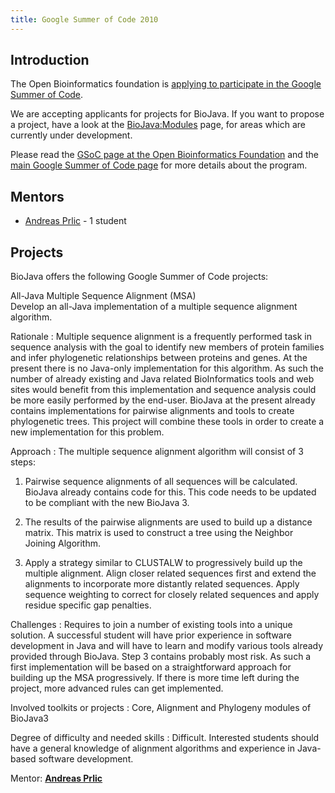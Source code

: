 ```yaml
---
title: Google Summer of Code 2010
---
```


Introduction
------------

The Open Bioinformatics foundation is [applying to participate in the
Google Summer of
Code](http://www.open-bio.org/wiki/Google_Summer_of_Code).

We are accepting applicants for projects for BioJava. If you want to
propose a project, have a look at the <BioJava:Modules> page, for areas
which are currently under development.

Please read the [GSoC page at the Open Bioinformatics
Foundation](http://www.open-bio.org/wiki/Google_Summer_of_Code) and the
[main Google Summer of Code page](http://code.google.com/soc) for more
details about the program.

Mentors
-------

-   [ Andreas Prlic](Andreas_Prlic "wikilink") - 1 student

Projects
--------

BioJava offers the following Google Summer of Code projects:

All-Java Multiple Sequence Alignment (MSA)  
Develop an all-Java implementation of a multiple sequence alignment
algorithm.

<!-- -->

Rationale : Multiple sequence alignment is a frequently performed task in sequence analysis with the goal to identify new members of protein families and infer phylogenetic relationships between proteins and genes. At the present there is no Java-only implementation for this algorithm. As such the number of already existing and Java related BioInformatics tools and web sites would benefit from this implementation and sequence analysis could be more easily performed by the end-user. BioJava at the present already contains implementations for pairwise alignments and tools to create phylogenetic trees. This project will combine these tools in order to create a new implementation for this problem.  

<!-- -->

Approach : The multiple sequence alignment algorithm will consist of 3 steps:  

1) Pairwise sequence alignments of all sequences will be calculated.
BioJava already contains code for this. This code needs to be updated to
be compliant with the new BioJava 3.

2) The results of the pairwise alignments are used to build up a
distance matrix. This matrix is used to construct a tree using the
Neighbor Joining Algorithm.

3) Apply a strategy similar to CLUSTALW to progressively build up the
multiple alignment. Align closer related sequences first and extend the
alignments to incorporate more distantly related sequences. Apply
sequence weighting to correct for closely related sequences and apply
residue specific gap penalties.

Challenges : Requires to join a number of existing tools into a unique solution. A successful student will have prior experience in software development in Java and will have to learn and modify various tools already provided through BioJava. Step 3 contains probably most risk. As such a first implementation will be based on a straightforward approach for building up the MSA progressively. If there is more time left during the project, more advanced rules can get implemented.  

<!-- -->

Involved toolkits or projects : Core, Alignment and Phylogeny modules of BioJava3  

<!-- -->

Degree of difficulty and needed skills : Difficult. Interested students should have a general knowledge of alignment algorithms and experience in Java-based software development.  

<!-- -->

Mentor: **[ Andreas Prlic](Andreas_Prlic "wikilink")**  


